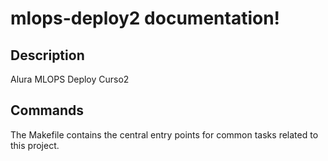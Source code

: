 # mlops-deploy2 documentation!

## Description

Alura MLOPS Deploy Curso2

## Commands

The Makefile contains the central entry points for common tasks related to this project.

